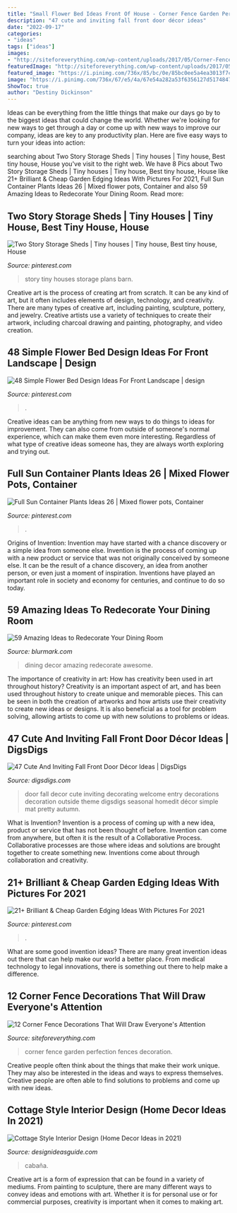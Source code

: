 ```yaml
---
title: "Small Flower Bed Ideas Front Of House - Corner Fence Garden Perfection Fences Decoration"
description: "47 cute and inviting fall front door décor ideas"
date: "2022-09-17"
categories:
- "ideas"
tags: ["ideas"]
images:
- "http://siteforeverything.com/wp-content/uploads/2017/05/Corner-Fences-Garden-Decor-08.jpg"
featuredImage: "http://siteforeverything.com/wp-content/uploads/2017/05/Corner-Fences-Garden-Decor-08.jpg"
featured_image: "https://i.pinimg.com/736x/85/bc/0e/85bc0ee5a4ea3013f7c46e3b9892afc9.jpg"
image: "https://i.pinimg.com/736x/67/e5/4a/67e54a282a53f6356127d5174847099b.jpg"
ShowToc: true
author: "Destiny Dickinson"
---
```



Ideas can be everything from the little things that make our days go by to the biggest ideas that could change the world. Whether we're looking for new ways to get through a day or come up with new ways to improve our company, ideas are key to any productivity plan. Here are five easy ways to turn your ideas into action: 

	

		
searching about Two Story Storage Sheds | Tiny houses | Tiny house, Best tiny house, House you've visit to the right web. We have 8 Pics about Two Story Storage Sheds | Tiny houses | Tiny house, Best tiny house, House like 21+ Brilliant &amp; Cheap Garden Edging Ideas With Pictures For 2021, Full Sun Container Plants Ideas 26 | Mixed flower pots, Container and also 59 Amazing Ideas to Redecorate Your Dining Room. Read more:
		
    
## Two Story Storage Sheds | Tiny Houses | Tiny House, Best Tiny House, House

<img loading=lazy src="https://i.pinimg.com/736x/49/25/f6/4925f600d83576f584b5f25a1936b9da--small--story-house-plans-cottages-two-story-barn.jpg?b=t" onerror="this.onerror=null;this.src='https://tse1.mm.bing.net/th?id=OIP.erULS2MJsUS--fILTpwbWAAAAA&amp;pid=15.1';" alt="Two Story Storage Sheds | Tiny houses | Tiny house, Best tiny house, House">

_Source: pinterest.com_

>story tiny houses storage plans barn. 

	

Creative art is the process of creating art from scratch. It can be any kind of art, but it often includes elements of design, technology, and creativity. There are many types of creative art, including painting, sculpture, pottery, and jewelry. Creative artists use a variety of techniques to create their artwork, including charcoal drawing and painting, photography, and video creation.

    
## 48 Simple Flower Bed Design Ideas For Front Landscape | Design

<img loading=lazy src="https://i.pinimg.com/736x/67/e5/4a/67e54a282a53f6356127d5174847099b.jpg" onerror="this.onerror=null;this.src='https://tse4.mm.bing.net/th?id=OIP.XfQUxZn50a2ktcHeIB3TmwHaJ3&amp;pid=15.1';" alt="48 Simple Flower Bed Design Ideas For Front Landscape | design">

_Source: pinterest.com_

>. 

	

Creative ideas can be anything from new ways to do things to ideas for improvement. They can also come from outside of someone's normal experience, which can make them even more interesting. Regardless of what type of creative ideas someone has, they are always worth exploring and trying out.

    
## Full Sun Container Plants Ideas 26 | Mixed Flower Pots, Container

<img loading=lazy src="https://i.pinimg.com/736x/85/bc/0e/85bc0ee5a4ea3013f7c46e3b9892afc9.jpg" onerror="this.onerror=null;this.src='https://tse3.mm.bing.net/th?id=OIP.m_DC3hDZYWmCBmudoQ4wSAHaNK&amp;pid=15.1';" alt="Full Sun Container Plants Ideas 26 | Mixed flower pots, Container">

_Source: pinterest.com_

>. 

	

Origins of Invention: Invention may have started with a chance discovery or a simple idea from someone else.
Invention is the process of coming up with a new product or service that was not originally conceived by someone else. It can be the result of a chance discovery, an idea from another person, or even just a moment of inspiration. Inventions have played an important role in society and economy for centuries, and continue to do so today.

    
## 59 Amazing Ideas To Redecorate Your Dining Room

<img loading=lazy src="https://www.blurmark.com/wp-content/uploads/2017/05/Awesome-Dining-Room-Decor-With-Large-Chandelier.jpg" onerror="this.onerror=null;this.src='https://tse1.mm.bing.net/th?id=OIP.sgY2-a_iKg0mOzRnbdOlKQHaJ4&amp;pid=15.1';" alt="59 Amazing Ideas to Redecorate Your Dining Room">

_Source: blurmark.com_

>dining decor amazing redecorate awesome. 

	

The importance of creativity in art: How has creativity been used in art throughout history?
Creativity is an important aspect of art, and has been used throughout history to create unique and memorable pieces. This can be seen in both the creation of artworks and how artists use their creativity to create new ideas or designs. It is also beneficial as a tool for problem solving, allowing artists to come up with new solutions to problems or ideas.

    
## 47 Cute And Inviting Fall Front Door Décor Ideas | DigsDigs

<img loading=lazy src="http://www.digsdigs.com/photos/cute-and-inviting-fall-front-door-decor-ideas-13.jpg" onerror="this.onerror=null;this.src='https://tse3.mm.bing.net/th?id=OIP.9B6ytSFMwpm-0qZ0EYTPcAHaJ6&amp;pid=15.1';" alt="47 Cute And Inviting Fall Front Door Décor Ideas | DigsDigs">

_Source: digsdigs.com_

>door fall decor cute inviting decorating welcome entry decorations decoration outside theme digsdigs seasonal homedit décor simple mat pretty autumn. 

	

What is Invention?
Invention is a process of coming up with a new idea, product or service that has not been thought of before. Invention can come from anywhere, but often it is the result of a Collaborative Process. Collaborative processes are those where ideas and solutions are brought together to create something new. Inventions come about through collaboration and creativity.

    
## 21+ Brilliant &amp; Cheap Garden Edging Ideas With Pictures For 2021

<img loading=lazy src="https://i.pinimg.com/736x/15/67/20/15672079882e88c459bcaebaa46042c0.jpg" onerror="this.onerror=null;this.src='https://tse1.mm.bing.net/th?id=OIP.DfXo6rhfjR5WjCKqzmyiRwHaLG&amp;pid=15.1';" alt="21+ Brilliant &amp; Cheap Garden Edging Ideas With Pictures For 2021">

_Source: pinterest.com_

>. 

	

What are some good invention ideas?
There are many great invention ideas out there that can help make our world a better place. From medical technology to legal innovations, there is something out there to help make a difference.

    
## 12 Corner Fence Decorations That Will Draw Everyone&#039;s Attention

<img loading=lazy src="http://siteforeverything.com/wp-content/uploads/2017/05/Corner-Fences-Garden-Decor-08.jpg" onerror="this.onerror=null;this.src='https://tse3.mm.bing.net/th?id=OIP.Q6l6YgwmTaVB4TaE4ZpdgAHaFj&amp;pid=15.1';" alt="12 Corner Fence Decorations That Will Draw Everyone&#039;s Attention">

_Source: siteforeverything.com_

>corner fence garden perfection fences decoration. 

	

Creative people often think about the things that make their work unique. They may also be interested in the ideas and ways to express themselves. Creative people are often able to find solutions to problems and come up with new ideas.

    
## Cottage Style Interior Design (Home Decor Ideas In 2021)

<img loading=lazy src="https://www.designideasguide.com/wp-content/uploads/2020/12/Cottage-Style-Home-Interior-Design.jpg" onerror="this.onerror=null;this.src='https://tse2.mm.bing.net/th?id=OIP.ASMG_NKfqEZvmBZP_oyM1gHaE8&amp;pid=15.1';" alt="Cottage Style Interior Design (Home Decor Ideas in 2021)">

_Source: designideasguide.com_

>cabaña. 

	

Creative art is a form of expression that can be found in a variety of mediums. From painting to sculpture, there are many different ways to convey ideas and emotions with art. Whether it is for personal use or for commercial purposes, creativity is important when it comes to making art.

